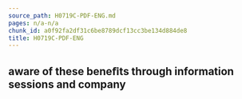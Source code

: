 ```yaml
---
source_path: H0719C-PDF-ENG.md
pages: n/a-n/a
chunk_id: a0f92fa2df31c6be8789dcf13cc3be134d884de8
title: H0719C-PDF-ENG
---
```

## aware of these beneﬁts through information sessions and company
